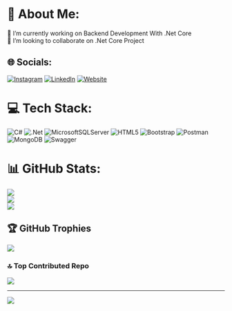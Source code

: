 # 💫 About Me:
🔭 I’m currently working on Backend Development With .Net Core<br>👯 I’m looking to collaborate on .Net Core Project<br>


## 🌐 Socials:
[![Instagram](https://img.shields.io/badge/Instagram-%23E4405F.svg?logo=Instagram&logoColor=white)](https://instagram.com/enes.donmz) [![LinkedIn](https://img.shields.io/badge/LinkedIn-%230077B5.svg?logo=linkedin&logoColor=white)](https://linkedin.com/in/enesdonmezz) [![Website](https://img.shields.io/badge/Web-MySite-blue?style=flat-square&logo=Google-Chrome&logoColor=white)](https://www.enesdonmez.net)


# 💻 Tech Stack:
![C#](https://img.shields.io/badge/c%23-%23239120.svg?style=for-the-badge&logo=csharp&logoColor=white) ![.Net](https://img.shields.io/badge/.NET-5C2D91?style=for-the-badge&logo=.net&logoColor=white) ![MicrosoftSQLServer](https://img.shields.io/badge/Microsoft%20SQL%20Server-CC2927?style=for-the-badge&logo=microsoft%20sql%20server&logoColor=white) ![HTML5](https://img.shields.io/badge/html5-%23E34F26.svg?style=for-the-badge&logo=html5&logoColor=white) ![Bootstrap](https://img.shields.io/badge/bootstrap-%238511FA.svg?style=for-the-badge&logo=bootstrap&logoColor=white) ![Postman](https://img.shields.io/badge/Postman-FF6C37?style=for-the-badge&logo=postman&logoColor=white) ![MongoDB](https://img.shields.io/badge/MongoDB-%234ea94b.svg?style=for-the-badge&logo=mongodb&logoColor=white) 
![Swagger](https://img.shields.io/badge/-Swagger-%23Clojure?style=for-the-badge&logo=swagger&logoColor=white)
# 📊 GitHub Stats:
![](https://github-readme-stats.vercel.app/api?username=enesdonmez&theme=one_dark_pro&hide_border=false&include_all_commits=true&count_private=true)<br/>
![](https://nirzak-streak-stats.vercel.app/?user=enesdonmez&theme=one_dark_pro&hide_border=false)<br/>
![](https://github-readme-stats.vercel.app/api/top-langs/?username=enesdonmez&theme=one_dark_pro&hide_border=false&include_all_commits=true&count_private=true&layout=compact)

## 🏆 GitHub Trophies
![](https://github-profile-trophy.vercel.app/?username=enesdonmez&theme=one_dark_pro&no-frame=false&no-bg=false&margin-w=4)

### 🔝 Top Contributed Repo
![](https://github-contributor-stats.vercel.app/api?username=enesdonmez&limit=5&theme=one_dark_pro&combine_all_yearly_contributions=true)

---
[![](https://visitcount.itsvg.in/api?id=enesdonmez&icon=0&color=1)](https://visitcount.itsvg.in)

<!-- Proudly created with GPRM ( https://gprm.itsvg.in ) -->
